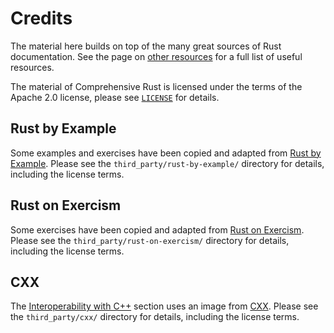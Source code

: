 # Credits

The material here builds on top of the many great sources of Rust documentation.
See the page on [other resources](other-resources.md) for a full list of useful
resources.

The material of Comprehensive Rust is licensed under the terms of the Apache 2.0
license, please see
[`LICENSE`](https://github.com/google/comprehensive-rust/blob/main/LICENSE) for
details.

## Rust by Example

Some examples and exercises have been copied and adapted from [Rust by
Example](https://doc.rust-lang.org/rust-by-example/). Please see the
`third_party/rust-by-example/` directory for details, including the license
terms.

## Rust on Exercism

Some exercises have been copied and adapted from [Rust on
Exercism](https://exercism.org/tracks/rust). Please see the
`third_party/rust-on-exercism/` directory for details, including the license
terms.

## CXX

The [Interoperability with C++](android/interoperability/cpp.md) section uses an
image from [CXX](https://cxx.rs/). Please see the `third_party/cxx/` directory
for details, including the license terms.
